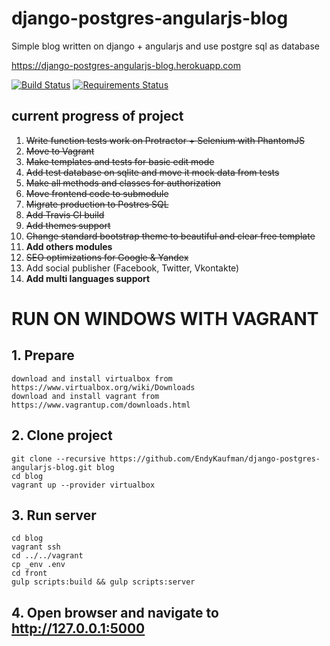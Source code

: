 # django-postgres-angularjs-blog
  Simple blog written on django + angularjs and use postgre sql as database

https://django-postgres-angularjs-blog.herokuapp.com

[![Build Status](https://travis-ci.org/EndyKaufman/django-postgres-angularjs-blog.svg?branch=master)](https://travis-ci.org/EndyKaufman/django-postgres-angularjs-blog)
[![Requirements Status](https://requires.io/github/EndyKaufman/django-postgres-angularjs-blog/requirements.svg?branch=master)](https://requires.io/github/EndyKaufman/django-postgres-angularjs-blog/requirements/?branch=master)

## current progress of project

1. ~~Write function tests work on Protractor + Selenium with PhantomJS~~
2. ~~Move to Vagrant~~
3. ~~Make templates and tests for basic edit mode~~
4. ~~Add test database on sqlite and move it mock data from tests~~
5. ~~Make all methods and classes for authorization~~
6. ~~Move frontend code to submodule~~
7. ~~Migrate production to Postres SQL~~
8. ~~Add Travis CI build~~
8. ~~Add themes support~~
10. ~~Change standard bootstrap theme to beautiful and clear free template~~
11. **Add others modules**
12. ~~SEO optimizations for Google & Yandex~~
13. Add social publisher (Facebook, Twitter, Vkontakte)
14. **Add multi languages support**

# RUN ON WINDOWS WITH VAGRANT

## 1. Prepare
```
download and install virtualbox from https://www.virtualbox.org/wiki/Downloads
download and install vagrant from https://www.vagrantup.com/downloads.html
```

## 2. Clone project
```
git clone --recursive https://github.com/EndyKaufman/django-postgres-angularjs-blog.git blog
cd blog
vagrant up --provider virtualbox
```

## 3. Run server
```
cd blog
vagrant ssh
cd ../../vagrant
cp _env .env
cd front
gulp scripts:build && gulp scripts:server
```

## 4. Open browser and navigate to http://127.0.0.1:5000
